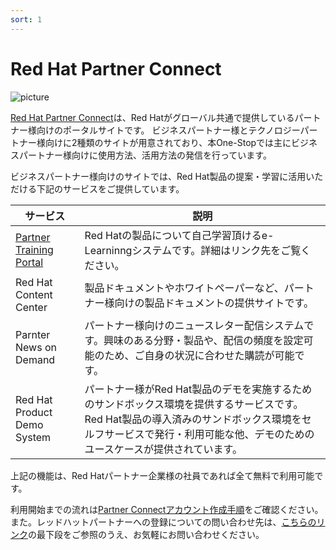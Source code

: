 ```yaml
---
sort: 1
---
```


# Red Hat Partner Connect

![picture](https://github.com/RH-OPEN/rh-open.github.io/blob/main/offering/images/partner-connect/top.png?raw=true)

[Red Hat Partner Connect](https://connect.redhat.com/)は、Red Hatがグローバル共通で提供しているパートナー様向けのポータルサイトです。
ビジネスパートナー様とテクノロジーパートナー様向けに2種類のサイトが用意されており、本One-Stopでは主にビジネスパートナー様向けに使用方法、活用方法の発信を行っています。

ビジネスパートナー様向けのサイトでは、Red Hat製品の提案・学習に活用いただける下記のサービスをご提供しています。

|サービス|説明|
|---|---|
|[Partner Training Portal](https://rh-open.github.io/offering/about-ptp.html)|Red Hatの製品について自己学習頂けるe-Learninngシステムです。詳細はリンク先をご覧ください。|
|Red Hat Content Center|製品ドキュメントやホワイトペーパーなど、パートナー様向けの製品ドキュメントの提供サイトです。|
|Parnter News on Demand|パートナー様向けのニュースレター配信システムです。興味のある分野・製品や、配信の頻度を設定可能のため、ご自身の状況に合わせた購読が可能です。|
|Red Hat Product Demo System|パートナー様がRed Hat製品のデモを実施するためのサンドボックス環境を提供するサービスです。Red Hat製品の導入済みのサンドボックス環境をセルフサービスで発行・利用可能な他、デモのためのユースケースが提供されています。|

上記の機能は、Red Hatパートナー企業様の社員であれば全て無料で利用可能です。

利用開始までの流れは[Partner Connectアカウント作成手順](https://rh-open.github.io/offering/register-partner-connect.html)をご確認ください。
また。レッドハットパートナーへの登録についての問い合わせ先は、[こちらのリンク](https://www.redhat.com/ja/partners)の最下段をご参照のうえ、お気軽にお問い合わせください。